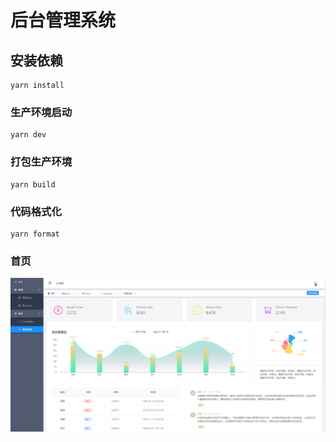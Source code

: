 # 后台管理系统

## 安装依赖
```
yarn install
```

### 生产环境启动
```
yarn dev
```

### 打包生产环境
```
yarn build
```

### 代码格式化
```
yarn format
```

### 首页
![image](/public/home.png)
